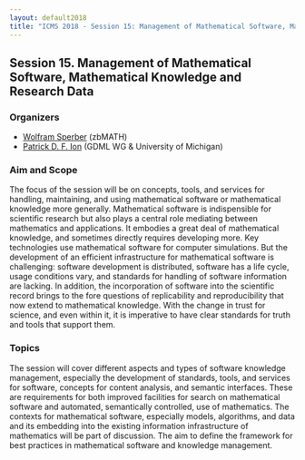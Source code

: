 ```yaml
---
layout: default2018
title: "ICMS 2018 - Session 15: Management of Mathematical Software, Mathematical Knowledge and Research Data"
---
```

## Session 15. Management of Mathematical Software, Mathematical Knowledge and Research Data

### Organizers

*   [Wolfram Sperber](mailto:wolfram@zbmath.org) (zbMATH)
*   [Patrick D. F. Ion](mailto:pion@umich.edu) (GDML WG & University of Michigan)

### Aim and Scope

The focus of the session will be on concepts, tools, and services
for handling, maintaining, and using mathematical software or
mathematical knowledge more generally. Mathematical software is
indispensible for scientific research but also plays a central role
mediating between mathematics and applications. It embodies a great
deal of mathematical knowledge, and sometimes directly requires
developing more. Key technologies use mathematical software for
computer simulations. But the development of an efficient
infrastructure for mathematical software is challenging: software
development is distributed, software has a life cycle, usage
conditions vary, and standards for handling of software information
are lacking. In addition, the incorporation of software into the
scientific record brings to the fore questions of replicability and
reproducibility that now extend to mathematical knowledge. With the
change in trust for science, and even within it, it is imperative
to have clear standards for truth and tools that support them.

### Topics

The session will cover different aspects and types of software
knowledge management, especially the development of standards,
tools, and services for software, concepts for content analysis,
and semantic interfaces.  These are requirements for both improved
facilities for search on mathematical software and automated,
semantically controlled, use of mathematics. The contexts for
mathematical software, especially models, algorithms, and data  
and its embedding into the existing information infrastructure of 
mathematics will be part of discussion. The aim to define the framework 
for best practices in mathematical software and knowledge management.


